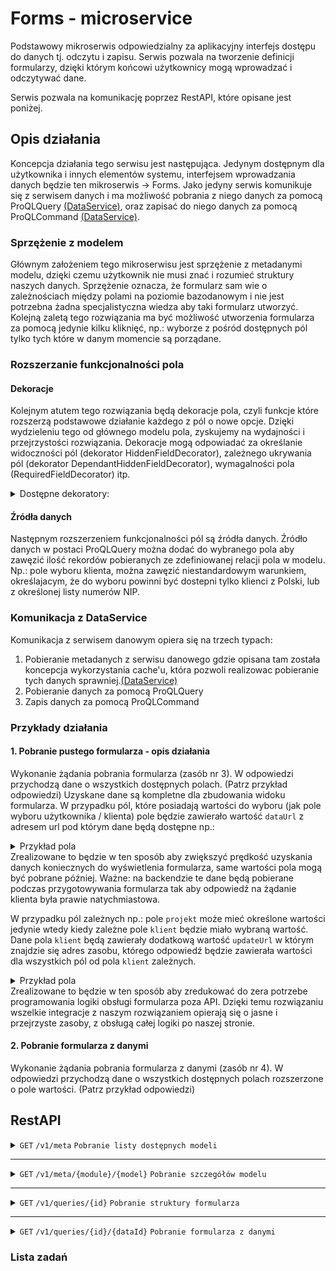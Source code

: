 # Forms - microservice
Podstawowy mikroserwis odpowiedzialny za aplikacyjny interfejs dostępu do danych tj. odczytu i zapisu. Serwis pozwala na
tworzenie definicji formularzy, dzięki którym końcowi użytkownicy mogą wprowadzać i odczytywać dane.

Serwis pozwala na komunikację poprzez RestAPI, które opisane jest poniżej.

## Opis działania
Koncepcja działania tego serwisu jest następująca. Jedynym dostępnym dla użytkownika i innych elementów systemu, interfejsem
wprowadzania danych będzie ten mikroserwis -> Forms. Jako jedyny serwis komunikuje się z serwisem danych i ma możliwość 
pobrania z niego danych za pomocą ProQLQuery [(DataService)](https://gitlab.sonelli-group.com:444/bpower3/micro-services/data-service), 
oraz zapisać do niego danych za pomocą ProQLCommand [(DataService)](https://gitlab.sonelli-group.com:444/bpower3/micro-services/data-service).

### Sprzężenie z modelem

Głównym założeniem tego mikroserwisu jest sprzężenie z metadanymi modelu, dzięki czemu użytkownik nie musi znać i rozumieć
struktury naszych danych. Sprzężenie oznacza, że formularz sam wie o zależnościach między polami na poziomie bazodanowym
i nie jest potrzebna żadna specjalistyczna wiedza aby taki formularz utworzyć. Kolejną zaletą tego rozwiązania ma być
możliwość utworzenia formularza za pomocą jedynie kilku kliknięć, np.: wyborze z pośród dostępnych pól tylko tych
które w danym momencie są porządane.

### Rozszerzanie funkcjonalności pola

#### Dekoracje

Kolejnym atutem tego rozwiązania będą dekoracje pola, czyli funkcje które rozszerzą podstawowe działanie każdego z pól o 
nowe opcje. Dzięki wydzieleniu tego od głównego modelu pola, zyskujemy na wydajności i przejrzystości rozwiązania. Dekoracje
mogą odpowiadać za określanie widoczności pól (dekorator HiddenFieldDecorator), zależnego ukrywania pól (dekorator DependantHiddenFieldDecorator),
wymagalności pola (RequiredFieldDecorator) itp.

<details>
<summary>Dostępne dekoratory:</summary>
- in progress
</details>

#### Źródła danych

Następnym rozszerzeniem funkcjonalności pól są źródła danych. Źródło danych w postaci ProQLQuery można dodać do wybranego pola aby zawęzić
ilość rekordów pobieranych ze zdefiniowanej relacji pola w modelu. Np.: pole wyboru klienta, można zawęzić niestandardowym warunkiem,
określajacym, że do wyboru powinni być dostepni tylko klienci z Polski, lub z określonej listy numerów NIP.

### Komunikacja z DataService
Komunikacja z serwisem danowym opiera się na trzech typach:
1. Pobieranie metadanych z serwisu danowego gdzie opisana tam została koncepcja wykorzystania cache'u, 
która pozwoli realizowac pobieranie tych danych sprawniej.[(DataService)](https://gitlab.sonelli-group.com:444/bpower3/micro-services/data-service)
2. Pobieranie danych za pomocą ProQLQuery
3. Zapis danych za pomocą ProQLCommand


### Przykłady działania

#### 1. Pobranie pustego formularza - opis działania

Wykonanie żądania pobrania formularza (zasób nr 3). W odpowiedzi przychodzą dane o wszystkich dostępnych polach. 
(Patrz przykład odpowiedzi) Uzyskane dane są kompletne dla zbudowania widoku formularza. W przypadku pól, które posiadają
wartości do wyboru (jak pole wyboru użytkownika / klienta) pole będzie zawierało wartość `dataUrl` z adresem url 
pod którym dane będą dostępne np.:
<details>
<summary>Przykład pola</summary>

```json
{
  "id": "6466296f99728127297409fc",
  "label": "Performer",
  "dataUrl": "https://forms.service.bpower2.com/v1/data/?t=438234bsdfds92fn",
  "persistenceData": {
    "constraints": [
      "Required",
      "NotInsertable"
    ],
    "multiplicity": "SINGULAR"
  }
}
```
</details>
Zrealizowane to będzie w ten sposób aby zwiększyć prędkość uzyskania danych koniecznych do wyświetlenia formularza, same
wartości pola mogą być pobrane później. Ważne: na backendzie te dane będą pobierane podczas przygotowywania formularza tak
aby odpowiedź na żądanie klienta była prawie natychmiastowa.

W przypadku pól zależnych np.: pole `projekt` może mieć określone wartości jedynie wtedy kiedy zależne pole `klient` będzie
miało wybraną wartość. Dane pola `klient` będą zawierały dodatkową wartość `updateUrl` w którym znajdzie się adres zasobu, którego
odpowiedź będzie zawierała wartości dla wszystkich pól od pola `klient` zależnych.
<details>
<summary>Przykład pola</summary>

```json
{
  "id": "6466296f99728127297409fb",
  "label": "Client",
  "dataUrl": "https://forms.service.bpower2.com/v1/data/?t=7368fsdfasdf532b",
  "updateUrl": "https://forms.service.bpower2.com/v1/data/?t=7234svdmg49281gf",
  "persistenceData": {
    "constraints": [
      "Required",
      "NotInsertable"
    ],
    "multiplicity": "SINGULAR"
  }
}
```
</details>
Zrealizowane to będzie w ten sposób aby zredukować do zera potrzebe programowania logiki obsługi formularza poza API.
Dzięki temu rozwiązaniu wszelkie integracje z naszym rozwiązaniem opierają się o jasne i przejrzyste zasoby, z obsługą 
całej logiki po naszej stronie.

#### 2. Pobranie formularza z danymi

Wykonanie żądania pobrania formularza z danymi (zasób nr 4). W odpowiedzi przychodzą dane o wszystkich dostępnych polach 
rozszerzone o pole wartości. (Patrz przykład odpowiedzi)

## RestAPI


<details>
<summary>
<code>GET</code> <code>/v1/meta</code> <code>Pobranie listy dostępnych modeli</code>
</summary>

#### Lista dostępnych modeli
Zasób pozwala pobrać listę modeli dla których jest możliwość utworzenia formularza na dane wejściowe.
Odpowiedzią tego zasobu jest list obiektów składających się z 3 atrybutów:  
 - `module` = moduł/grupa do której należy model, jest to tylko dla celów rozróżnienia modeli tej samej nazwy wykorzystywanych 
inaczej w zależności od problemu biznesowego
 - `name` = nazwa modelu
 - `primitive` = czy jest to typ prymitywny (`String`, `Long`, `DateTime`) czy model złożony, czyli model biznesowy

#### Parametry
Brak

#### Content-Type
```application/json```

#### Przykładowe wywołanie
```http request
GET http://{{host}}/v1/meta
Content-Type: application/json
```


<details>
<summary><b>Przykładowa odpowiedź</b></summary>

```json
[
  {
    "module": "organization",
    "name": "AppUser",
    "primitive": false
  },
  {
    "module": "organization",
    "name": "Customer",
    "primitive": false
  },
  {
    "module": "prodactivvity",
    "name": "Project",
    "primitive": false
  },
  {
    "module": "prodactivvity",
    "name": "Task",
    "primitive": false
  }
]
```
</details>
<details>
<summary>Objaśnienie struktury odpowiedzi</summary>

```json
  {
    "module": "prodactivvity",
    "name": "Task",
    "primitive": false
  }
```
`module` - nazwa modułu, grupy modeli, jednostki organizacyjnej. Pozwala i służy jedynie do organizacji modeli w grupy o zbliżonej
odpowiedzialności / funkcjonalności  
`name` - nazwa modelu  
`primitive` - pole określa czy model jest zdefiniowany przez nas czyli nie jest domyślnym typem wybranego języka programowania,
czy właśnie jest takim domyślnym typem dostarczonym przez wybraną technologię. Wartość `false` implikuje, że model jest niestandardowy
czyli utworzony przez nas, wartość `true` z kolei informuje, że dany typ jest obsługiwany przez wykorzystywaną technologię
</details>

</details>

---

<details>
<summary>
<code>GET</code> <code>/v1/meta/{module}/{model}</code> <code>Pobranie szczegółów modelu</code>
</summary>

#### Szczegóły modelu
Zasób pozwala pobrać szczegółowe metadane wybranego modelu. Są one niezbędne do utworzenia formularza bo zawierają 
informację o polach, ich typach, zależnościach i ograniczeniach.

#### Parametry
> | nazwa    | typ      | typ danych | opis                |
> |----------|----------|------------|---------------------|
> | `module` | wymagany | string     | Nazwa modułu modelu |
> | `model`  | wymagany | string     | Nazwa modelu        |

#### Content-Type
```application/json```

#### Przykładowe wywołanie
```http request
GET http://{{host}}/v1/meta/organization/AppUser
Content-Type: application/json
```
<details>
<summary><b>Przykładowa odpowiedź</b></summary>

```json
[
  {
    "name": "id",
    "type": { 
      "module": "primitives",
      "name": "Long",
      "primitive": true
    },
    "constraints": [
      "Id"
    ],
    "multiplicity": "SINGULAR"
  },
  {
    "name": "email",
    "type": {
      "module": "primitives",
      "name": "String",
      "primitive": true
    },
    "constraints": [],
    "multiplicity": "SINGULAR"
  },
  {
    "name": "password",
    "type": {
      "module": "primitives",
      "name": "String",
      "primitive": true
    },
    "constraints": [],
    "multiplicity": "SINGULAR"
  },
  {
    "name": "name",
    "type": {
      "module": "primitives",
      "name": "String",
      "primitive": true
    },
    "constraints": [],
    "multiplicity": "SINGULAR"
  },
  {
    "name": "lastName",
    "type": {
      "module": "primitives",
      "name": "String",
      "primitive": true
    },
    "constraints": [],
    "multiplicity": "SINGULAR"
  }
]
```
</details>
<details>
<summary>Objaśnienie struktury odpowiedzi</summary>

```json
{
  "name": "id",
  "type": {
    "module": "primitives",
    "name": "Long",
    "primitive": true
  },
  "constraints": [
    "Id"
  ],
  "multiplicity": "SINGULAR"
}
```
`name` - nazwa pola w bazie, może być użyta jako domyślna etykieta pola w formularzu,  
`type` - definicja typów prymitywnych i niestandardowych, np.: `Long`(liczby), `String`(napisy), `LocalDate`(data), 
`LocalDateTime`(data i czas), `Customer`(Klient [niestandardowy])  
`constraints` - dodatkowe ograniczenia nałożone przez samą bazę danych (np.: rozmiar, wymagalność) oraz 
niestandardowe ograniczenia biznesowe (np.: maska).  
`multiplicity` - wielokrotność pola, informuje o tym, czy model pozwala zapisać więcej niż jedną wartość opisanego typu. 
Wartość `SINGULAR` oznacza, że tylko jedna wartość danego typu może być zapisana w tym polu, wartość `PLURAL` pozwala na
zapis wielu wartości opisanego typu, np.: `Customer` może mieć pole `projects` z wielokrotnością `PLURAL`, co pozwoli na 
zapis wielu projektów do tego klienta, przez jedno pole. (w starych formsach był to grid).



</details>

</details>

---

<details>
<summary>
<code>GET</code> <code>/v1/queries/{id}</code> <code>Pobranie struktury formularza</code>
</summary>

#### Struktura formularza
Zasób pozwala pobrać dane struktury formularza, czyli jego nazwę oraz listę jego pól wraz z ich specyficznymi ustawieniami
jeżeli istnieją. Warto tutaj zauważyć, że dekoracje, które mogą być obsłużone na backendzie, nie będą zwracane w tym 
zasobie

#### Parametry
> | nazwa | typ      | typ danych | opis          |
> |-------|----------|------------|---------------|
> | `id`  | wymagany | string     | Id formularza |

#### Content-Type
```application/json```

#### Przykładowe wywołanie
```http request
GET http://{{host}}/v1/queries/test_6b706fdf3f82
Content-Type: application/json
```
<details>
<summary><b>Przykładowa odpowiedź</b></summary>

```json
{
  "id": "6466296f99728127297409ff",
  "name": "Order task",
  "fields": [
    {
      "id": "6466296f99728127297409f7",
      "label": "Task name",
      "persistenceData": {
        "constraints": [
          "Required"
        ],
        "multiplicity": "SINGULAR"
      }
    },
    {
      "id": "6466296f99728127297409f8",
      "label": "Task Description",
      "persistenceData": {
        "constraints": [],
        "multiplicity": "SINGULAR"
      }
    },
    {
      "id": "6466296f99728127297409f9",
      "label": "Ordered",
      "persistenceData": {
        "constraints": [],
        "multiplicity": "SINGULAR"
      }
    },
    {
      "id": "6466296f99728127297409fa",
      "label": "Deadline",
      "persistenceData": {
        "constraints": [],
        "multiplicity": "SINGULAR"
      }
    },
    {
      "id": "6466296f99728127297409fb",
      "label": "Orderer",
      "dataUrl": "https://forms.service.bpower2.com/v1/data/?t=7368fsdfasdf532b",
      "updateUrl": "https://forms.service.bpower2.com/v1/data/?t=7234svdmg49281gf",
      "persistenceData": {
        "constraints": [
          "Required",
          "NotInsertable"
        ],
        "multiplicity": "SINGULAR"
      }
    },
    {
      "id": "6466296f99728127297409fc",
      "label": "Performer",
      "dataUrl": "https://forms.service.bpower2.com/v1/data/?t=438234bsdfds92fn",
      "persistenceData": {
        "constraints": [
          "Required",
          "NotInsertable"
        ],
        "multiplicity": "SINGULAR"
      }
    },
    {
      "id": "6466296f99728127297409fd",
      "label": "Customer",
      "dataUrl": "https://forms.service.bpower2.com/v1/data/?t=93645bfsitfdf537",
      "persistenceData": {
        "constraints": [
          "NotInsertable"
        ],
        "multiplicity": "SINGULAR"
      }
    },
    {
      "id": "6466296f99728127297409fe",
      "label": "Project",
      "persistenceData": {
        "constraints": [],
        "multiplicity": "SINGULAR"
      }
    }
  ]
}
```
</details>

<details>
<summary>Objaśnienie struktury odpowiedzi</summary>

```json
{
  "id": "6466296f99728127297409ff",
  "name": "Order task",
  "fields": [
    {
      "id": "6466296f99728127297409fb",
      "label": "Orderer",
      "dataUrl": "https://forms.service.bpower2.com/v1/data/?t=7368fsdfasdf532b",
      "updateUrl": "https://forms.service.bpower2.com/v1/data/?t=7234svdmg49281gf",
      "persistenceData": {
        "constraints": [
          "Required",
          "NotInsertable"
        ],
        "multiplicity": "SINGULAR"
      }
    }
  ]
}
```

`id` - id formularza,  
`name` - nazwa formularza,  
`fields` - lista pól,  
&emsp;`id` - id pola,  
&emsp;`label` - etykieta pola,  
&emsp;`dataUrl` - url do pobrania danych w przypadku pola z możlwością wyboru (np.: Select),  
&emsp;`updateUrl` - url do aktualizacji formularza w przypadku kiedy wartość pola implikuje zmiany wartości innych pól,  
&emsp;`persistenceData` - informacje potrzebne do zapisu, między innymi wielokrotność oraz ograniczenia pola  


</details>

</details>

---

<details>
<summary>
<code>GET</code> <code>/v1/queries/{id}/{dataId}</code> <code>Pobranie formularza z danymi</code>
</summary>

#### Formularz z danymi
Zasób pozwala pobrać formularz ze zmapowanymi danymi modelu na którym operuje.

#### Parametry
> | nazwa    | typ      | typ danych | opis                  |
> |----------|----------|------------|-----------------------|
> | `id`     | wymagany | string     | Id formularza         |
> | `dataId` | wymagany | Long       | Id danych do pobrania |

#### Content-Type
```application/json```

#### Przykładowe wywołanie
```http request
GET http://{{host}}/v1/queries/test_6b706fdf3f82/63521
Content-Type: application/json
```
<details>
<summary><b>Przykładowa odpowiedź</b></summary>

```json
{
  "id": "6466296f99728127297409ff",
  "name": "Order task",
  "fields": [
    {
      "id": "6466296f99728127297409f7",
      "label": "Task name",
      "persistenceData": {
        "constraints": [
          "Required"
        ],
        "multiplicity": "SINGULAR"
      },
      "value": "Example task"
    },
    {
      "id": "6466296f99728127297409f8",
      "label": "Task Description",
      "persistenceData": {
        "constraints": [],
        "multiplicity": "SINGULAR"
      },
      "value": "Example longer value"
    },
    {
      "id": "6466296f99728127297409f9",
      "label": "Ordered",
      "persistenceData": {
        "constraints": [],
        "multiplicity": "SINGULAR"
      },
      "value": "18.05.2023"
    },
    {
      "id": "6466296f99728127297409fa",
      "label": "Deadline",
      "persistenceData": {
        "constraints": [],
        "multiplicity": "SINGULAR"
      },
      "value": "22.05.2023"
    },
    {
      "id": "6466296f99728127297409fb",
      "label": "Orderer",
      "dataUrl": "https://forms.service.bpower2.com/v1/data/?t=7368fsdfasdf532b",
      "updateUrl": "https://forms.service.bpower2.com/v1/data/?t=7234svdmg49281gf",
      "persistenceData": {
        "constraints": [
          "Required",
          "NotInsertable"
        ],
        "multiplicity": "SINGULAR"
      },
      "value": "Jan Kowalski"
    },
    {
      "id": "6466296f99728127297409fc",
      "label": "Performer",
      "dataUrl": "https://forms.service.bpower2.com/v1/data/?t=438234bsdfds92fn",
      "persistenceData": {
        "constraints": [
          "Required",
          "NotInsertable"
        ],
        "multiplicity": "SINGULAR"
      },
      "value": "Sławomir Nowak"
    },
    {
      "id": "6466296f99728127297409fd",
      "label": "Customer",
      "dataUrl": "https://forms.service.bpower2.com/v1/data/?t=93645bfsitfdf537",
      "persistenceData": {
        "constraints": [
          "NotInsertable"
        ],
        "multiplicity": "SINGULAR"
      },
      "value": "BP2ML Sp. z o.o"
    },
    {
      "id": "6466296f99728127297409fe",
      "label": "Project",
      "persistenceData": {
        "constraints": [],
        "multiplicity": "SINGULAR"
      },
      "value": "Tasklytics"
    }
  ]
}
```
</details>

</details>

### Lista zadań

